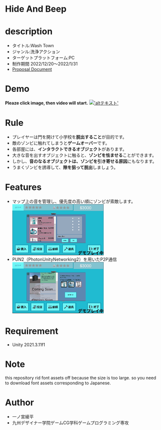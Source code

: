 # Hide And Beep　

# description 
* タイトル:Wash Town
* ジャンル:洗浄アクション
* ターゲットプラットフォーム:PC
* 制作期間 2022/12/20〜2022/1/31
* [Proposal Document](./demoImage/WashTown_Proposal.pdf)


# Demo
**Pleaze click image, then video will start.**
[!['altテキスト'](./demoImage/topImage.png)]([https://youtu.be/KxBCKCH05N8](https://www.youtube.com/watch?v=d9GrC7sAbiU))

# Rule
* プレイヤーは門を開けて小学校を**脱出すること**が目的です。<br>
* 敵のゾンビに触れてしまうと**ゲームオーバー**です。<br>
* 各部屋には、**インタラクトできるオブジェクト**があります。<br>
* 大きな音を出すオブジェクトに触ると、**ゾンビを怯ませる**ことができます。<br>
* しかし、**音のなるオブジェクトは、ゾンビを引き寄せる原因**にもなります。<br>
* うまくゾンビを誘導して、**隙を狙って脱出**しましょう。<br>

# Features
* マップ上の音を管理し、優先度の高い順にゾンビが索敵します。<br>
![サウンドのデモ画像](./demoImage/itemPurchaseDemo.gif "アイテム購入画面のデモ画像")<br>
* PUN2（PhotonUnityNetworking2）を用いたP2P通信<br>
![P2P通信のデモ画像](./demoImage/demoWash.gif  "洗浄画面のデモ")<br>

# Requirement
* Unity 2021.3.11f1

# Note
this repository rid font assets off because the size is too large.
so you need to download font assets corresponding to Japanese.

# Author
* 一ノ宮綾平
* 九州デザイナー学院ゲームCG学科ゲームプログラミング専攻
